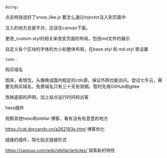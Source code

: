  

`doing:`

点击特效选好了snow_like.js  要怎么通过injector注入到页面中

注入的地方总是不对，应该在canvas下面。



更改_custom.styl的相关来改变页面的布局，包括md文件的展示

自定义各个区块的字体的大小和整体布局，在base.styl 和 md.styl 里设置

`todo：`

购买域名

图床，表情包，头像换成国内稳定的cdn源，保证外网也能访问。尝试七牛云，需要先购买域名，免费域名只有三十天有效期。暂时先用GitHub和gitee

改掉底部的声明。加上站点运行时间和访客

hexo插件  

观察其他hexo和stellar 博客，看有没有有意思的地方

 https://cat.dorcandy.cn/a262193e.html 博客优化

链接的插件，简化贴文链接形式

https://xaoxuu.com/wiki/stellar/articles/ 探索新的特性